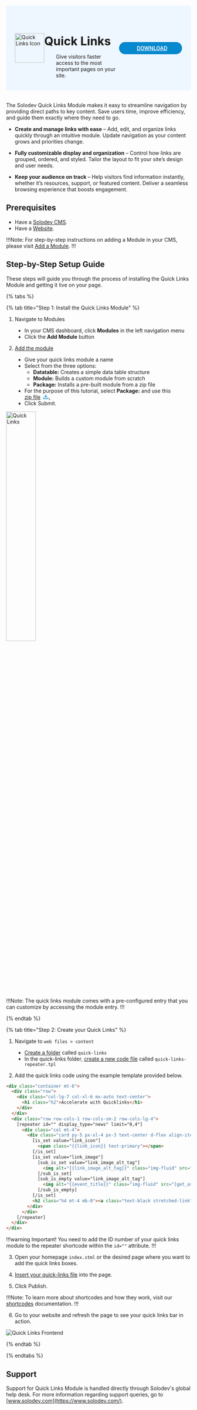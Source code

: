 #

<div style="display: flex; align-items: center; justify-content: space-between; padding: 2rem 1.5rem; margin-bottom: 2rem; background-color: #eef6ff;">
  <div style="display: flex; align-items: center; justify-content: start;">
    <img src="/static/images/logos/quick-links-icon.jpg" alt="Quick Links Icon" style="width: 80px;">
    <div>
      <h1 style="margin-left: 0; font-size: 2rem; margin-bottom: 0.25rem;">Quick Links</h1>
      <p style="padding-left: 2rem; margin-bottom: 0;">Give visitors faster access to the most important pages on your site.</p>
    </div>
  </div>
  <a href="https://solodev-quick-links.s3.amazonaws.com/releases/quick-links-latest.zip" style="background-color: #0488ce; color: #fff; padding: .5rem 2.5rem; border-radius: 20px; font-weight: 600; display: inline-flex;"><span style="padding-right: .5rem; display: inline-flex; align-items: center;"><svg xmlns="http://www.w3.org/2000/svg" viewBox="0 0 16 16" width="20" height="20" fill="#fff"><path d="M2.75 14A1.75 1.75 0 0 1 1 12.25v-2.5a.75.75 0 0 1 1.5 0v2.5c0 .138.112.25.25.25h10.5a.25.25 0 0 0 .25-.25v-2.5a.75.75 0 0 1 1.5 0v2.5A1.75 1.75 0 0 1 13.25 14Z"></path><path d="M7.25 7.689V2a.75.75 0 0 1 1.5 0v5.689l1.97-1.969a.749.749 0 1 1 1.06 1.06l-3.25 3.25a.749.749 0 0 1-1.06 0L4.22 6.78a.749.749 0 1 1 1.06-1.06l1.97 1.969Z"></path></svg></span>DOWNLOAD</a>
</div>

The Solodev Quick Links Module makes it easy to streamline navigation by providing direct paths to key content. Save users time, improve efficiency, and guide them exactly where they need to go.

- **Create and manage links with ease** – Add, edit, and organize links quickly through an intuitive module. Update navigation as your content grows and priorities change.

- **Fully customizable display and organization** – Control how links are grouped, ordered, and styled. Tailor the layout to fit your site’s design and user needs.

- **Keep your audience on track** – Help visitors find information instantly, whether it’s resources, support, or featured content. Deliver a seamless browsing experience that boosts engagement.

## Prerequisites

- Have a [Solodev CMS](/quickstart).
- Have a [Website](/workspace/websites/add-website/).

!!!Note: 
For step-by-step instructions on adding a Module in your CMS, please visit [Add a Module](/workspace/modules/add-module/).
!!!

## Step-by-Step Setup Guide

These steps will guide you through the process of installing the Quick Links Module and getting it live on your page.

{% tabs %}

{% tab title="Step 1: Install the Quick Links Module" %}

1. Navigate to Modules
<ul style="padding-left: 50px;">
  <li>In your CMS dashboard, click <strong>Modules</strong> in the left navigation menu</li>
  <li>Click the <strong>Add Module</strong> button</li>
</ul>

2. [Add the module](/workspace/modules/add-module/)
<ul style="padding-left: 50px;">
  <li>Give your quick links module a name</li>
  <li>Select from the three options:
    <ul>
      <li><strong>Datatable:</strong> Creates a simple data table structure</li>
      <li><strong>Module:</strong> Builds a custom module from scratch</li>
      <li><strong>Package:</strong> Installs a pre-built module from a zip file</li>
    </ul>
  </li>
  <li>For the purpose of this tutorial, select <strong>Package:</strong> and use this <a href="https://solodev-quick-links.s3.us-east-1.amazonaws.com/releases/quick-links-latest.zip" style="display: inline-flex; align-items: center;">zip file <svg xmlns="http://www.w3.org/2000/svg" viewBox="0 0 16 16" width="16" height="16" fill="#0488ce" style="margin-left: .4rem;"><path d="M2.75 14A1.75 1.75 0 0 1 1 12.25v-2.5a.75.75 0 0 1 1.5 0v2.5c0 .138.112.25.25.25h10.5a.25.25 0 0 0 .25-.25v-2.5a.75.75 0 0 1 1.5 0v2.5A1.75 1.75 0 0 1 13.25 14Z"></path><path d="M7.25 7.689V2a.75.75 0 0 1 1.5 0v5.689l1.97-1.969a.749.749 0 1 1 1.06 1.06l-3.25 3.25a.749.749 0 0 1-1.06 0L4.22 6.78a.749.749 0 1 1 1.06-1.06l1.97 1.969Z"></path></svg>.</a></li>
  <li>Click <span class="text-blue">Submit</span>.</li>
</ul>

<img src="/static/images/modules/quick-links/add-quick-links.jpg" alt="Quick Links" style="width: 40%; margin-bottom: 20px;">

!!!Note:
The quick links module comes with a pre-configured entry that you can customize by accessing the module entry.
!!!

{% endtab %}

{% tab title="Step 2: Create your Quick Links" %}

1. Navigate to `web files > content`
<ul style="padding-left: 50px;">
  <li><a href="/workspace/websites/folder/add-folder/">Create a folder</a> called <code>quick-links</code></li>
  <li>In the quick-links folder, <a href="/workspace/websites/folder/add-file/">create a new code file</a> called <code>quick-links-repeater.tpl</code></li>
</ul>

2. Add the quick links code using the example template provided below.

```html quick-links-repeater.tpl
<div class="container mt-6">
  <div class="row">
    <div class="col-lg-7 col-xl-6 mx-auto text-center">
      <h1 class="h2">Accelerate with Quicklinks</h1>
    </div>
  </div>
  <div class="row row-cols-1 row-cols-sm-2 row-cols-lg-4">
    [repeater id="" display_type="news" limit="0,4"]
      <div class="col mt-4">
        <div class="card py-5 px-xl-4 px-3 text-center d-flex align-items-center flex-column">
          [is_set value="link_icon"]
            <span class="{{link_icon}} text-primary"></span>
          [/is_set]
          [is_set value="link_image"]
            [sub_is_set value="link_image_alt_tag"]
              <img alt="{{link_image_alt_tag}}" class="img-fluid" src="[get_asset_file_url id={{link_image}}]" />
            [/sub_is_set]
            [sub_is_empty value="link_image_alt_tag"]
              <img alt="{{event_title}}" class="img-fluid" src="[get_asset_file_url id={{link_image}}]" />
            [/sub_is_empty]
          [/is_set]
          <h2 class="h4 mt-4 mb-0"><a class="text-black stretched-link" href="{{link_url}}">{{event_title}}</a></h2>
        </div>
      </div>
    [/repeater]
  </div>
</div>
```

!!!warning Important!
You need to add the ID number of your quick links module to the repeater shortcode within the `id=""` attribute.
!!!

<!-- {{{event_title}}} -->

3. Open your homepage `index.stml` or the desired page where you want to add the quick links boxes.

4. [Insert your quick-links file](/workspace/websites/page/#add-a-file-to-page) into the page.

5. Click <span class="text-blue">Publish</span>.

!!!Note:
To learn more about shortcodes and how they work, visit our [shortcodes](/shortcodes) documentation.
!!!

6. Go to your website and refresh the page to see your quick links bar in action.

<img src="/static/images/modules/quick-links/quick-links-result.jpg" alt="Quick Links Frontend">

{% endtab %}

{% endtabs %}

<!-- {{{quick_links_image}}} -->

## Support

Support for Quick Links Module is handled directly through Solodev's global help desk. For more information regarding support queries, go to [www.solodev.com](https://www.solodev.com/).